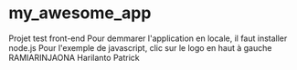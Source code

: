 # my_awesome_app
Projet test front-end
Pour demmarer l'application en locale, il faut installer node.js
Pour l'exemple de javascript, clic sur le logo en haut à gauche
RAMIARINJAONA Harilanto Patrick

